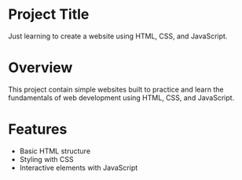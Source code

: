 # Project Title
Just learning to create a website using HTML, CSS, and JavaScript.

# Overview
This project contain simple websites built to practice and learn the fundamentals of web development using HTML, CSS, and JavaScript.

# Features
* Basic HTML structure
* Styling with CSS
* Interactive elements with JavaScript

